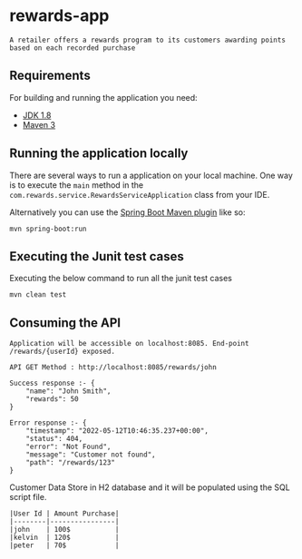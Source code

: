 # rewards-app
	
	A retailer offers a rewards program to its customers awarding points based on each recorded purchase

## Requirements

For building and running the application you need:

- [JDK 1.8](http://www.oracle.com/technetwork/java/javase/downloads/jdk8-downloads-2133151.html)
- [Maven 3](https://maven.apache.org)

## Running the application locally

There are several ways to run a application on your local machine. One way is to execute the `main` method in the `com.rewards.service.RewardsServiceApplication` class from your IDE.

Alternatively you can use the [Spring Boot Maven plugin](https://docs.spring.io/spring-boot/docs/current/reference/html/build-tool-plugins-maven-plugin.html) like so:

```shell
mvn spring-boot:run
```

## Executing the Junit test cases

Executing the below command to run all the junit test cases

```shell
mvn clean test
```

## Consuming the API

	Application will be accessible on localhost:8085. End-point /rewards/{userId} exposed.

	API GET Method : http://localhost:8085/rewards/john

	Success response :- {
		"name": "John Smith",
		"rewards": 50
	}

	Error response :- {
		"timestamp": "2022-05-12T10:46:35.237+00:00",
		"status": 404,
		"error": "Not Found",
		"message": "Customer not found",
		"path": "/rewards/123"
	}

Customer Data Store in H2 database and it will be populated using the SQL script file.

	|User Id | Amount Purchase|
	|--------|----------------|
	|john	 | 100$           |
	|kelvin	 | 120$           |
	|peter 	 | 70$            |

